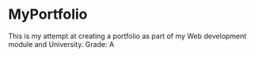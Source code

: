 # MyPortfolio

This is my attempt at creating a portfolio as part of my Web development module and University.
Grade: A
